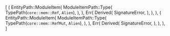 [
    (
        EntityPath::ModuleItem(
            ModuleItemPath::Type(
                TypePath(`core::mem::Ref`, `Alien`),
            ),
        ),
        Err(
            Derived(
                SignatureError,
            ),
        ),
    ),
    (
        EntityPath::ModuleItem(
            ModuleItemPath::Type(
                TypePath(`core::mem::RefMut`, `Alien`),
            ),
        ),
        Err(
            Derived(
                SignatureError,
            ),
        ),
    ),
]